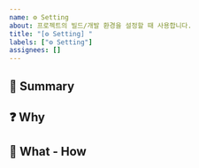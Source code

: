 ```yaml
---
name: ⚙️ Setting
about: 프로젝트의 빌드/개발 환경을 설정할 때 사용합니다.
title: "[⚙️ Setting] "
labels: ["⚙️ Setting"]
assignees: []
---
```


## 📝 Summary  
<!-- 이슈의 내용을 한두 문장으로 간단히 요약해주세요. 예시: "CI/CD 파이프라인 설정" -->

## ❓ Why  
<!-- 이 작업이 왜 필요한지 작성해주세요. 예시: "배포 자동화를 위해 필요" -->

## 🔧 What - How
<!-- 어떤 작업이 필요한지 구체적으로 작성해주세요. 예시: "GitHub Actions 워크플로우 추가, 환경 변수 설정" -->
